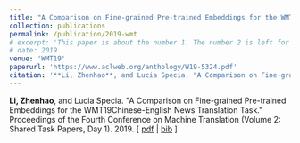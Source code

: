 ```yaml
---
title: "A Comparison on Fine-grained Pre-trained Embeddings for the WMT19Chinese-English News Translation Task."
collection: publications
permalink: /publication/2019-wmt
# excerpt: 'This paper is about the number 1. The number 2 is left for future work.'
# date: 2019
venue: 'WMT19'
paperurl: 'https://www.aclweb.org/anthology/W19-5324.pdf'
citation: '**Li, Zhenhao**, and Lucia Specia. "A Comparison on Fine-grained Pre-trained Embeddings for the WMT19Chinese-English News Translation Task." Proceedings of the Fourth Conference on Machine Translation (Volume 2: Shared Task Papers, Day 1). 2019.'
---
```

**Li, Zhenhao**, and Lucia Specia. "A Comparison on Fine-grained Pre-trained Embeddings for the WMT19Chinese-English News Translation Task." Proceedings of the Fourth Conference on Machine Translation (Volume 2: Shared Task Papers, Day 1). 2019. \[ [pdf](https://www.aclweb.org/anthology/W19-5324.pdf) | [bib](https://www.aclweb.org/anthology/W19-5324.bib) \]